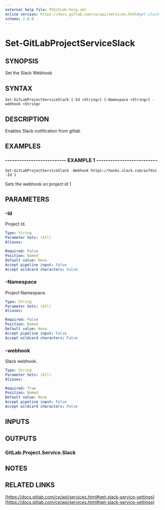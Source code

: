 ```yaml
---
external help file: PSGitLab-help.xml
online version: https://docs.gitlab.com/ce/api/services.html#get-slack-service-settings
schema: 2.0.0
---
```


# Set-GitLabProjectServiceSlack

## SYNOPSIS
Set the Slack Webhook

## SYNTAX

```
Set-GitLabProjectServiceSlack [-Id <String>] [-Namespace <String>] -webhook <String>
```

## DESCRIPTION
Enables Slack notification from gitlab

## EXAMPLES

### -------------------------- EXAMPLE 1 --------------------------
```
Set-GitLabProjectServiceSlack -Webhook https://hooks.slack.com/asfdss -Id 1
```

Sets the webhook on project id 1

## PARAMETERS

### -Id
Project Id.

```yaml
Type: String
Parameter Sets: (All)
Aliases: 

Required: False
Position: Named
Default value: None
Accept pipeline input: False
Accept wildcard characters: False
```

### -Namespace
Project Namespace.

```yaml
Type: String
Parameter Sets: (All)
Aliases: 

Required: False
Position: Named
Default value: None
Accept pipeline input: False
Accept wildcard characters: False
```

### -webhook
Slack webhook.

```yaml
Type: String
Parameter Sets: (All)
Aliases: 

Required: True
Position: Named
Default value: None
Accept pipeline input: False
Accept wildcard characters: False
```

## INPUTS

## OUTPUTS

### GitLab.Project.Service.Slack

## NOTES

## RELATED LINKS

[https://docs.gitlab.com/ce/api/services.html#get-slack-service-settings](https://docs.gitlab.com/ce/api/services.html#get-slack-service-settings)

